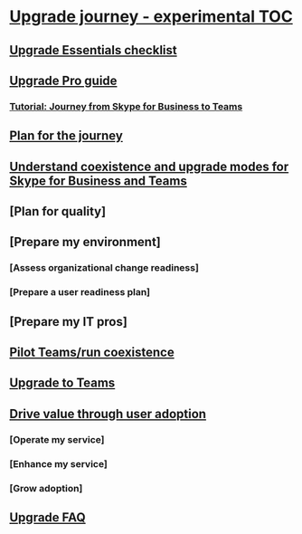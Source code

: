 # [Upgrade journey - experimental TOC](index.md)
## [Upgrade Essentials checklist](../upgrade-essentials.md)
## [Upgrade Pro guide](../upgrade-pro.md)
### [Tutorial: Journey from Skype for Business to Teams](../Tutorial-Journey-SkypeforBusiness-to-Teams.yml)
## [Plan for the journey](../upgrade-plan-journey.md)
## [Understand coexistence and upgrade modes for Skype for Business and Teams](../upgrade-and-coexistence-of-skypeforbusiness-and-teams.md)
## [Plan for quality]
## [Prepare my environment]
### [Assess organizational change readiness]
### [Prepare a user readiness plan]
## [Prepare my IT pros]
## [Pilot Teams/run coexistence](../pilot-essentials.md)
## [Upgrade to Teams](../upgrade-to-teams.md)
## [Drive value through user adoption](../continue-journey.md)
### [Operate my service]
### [Enhance my service]
### [Grow adoption]
## [Upgrade FAQ](../FAQ-journey.md)


